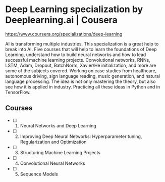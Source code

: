 # Deep Learning specialization by Deeplearning.ai | Cousera

https://www.coursera.org/specializations/deep-learning

AI is transforming multiple industries. This specialization is a great help to break into AI. Five courses that will help to learn the foundations of Deep Learning, understand how to build neural networks and how to lead successful machine learning projects. Convolutional 
networks, RNNs, LSTM, Adam, Dropout, BatchNorm, Xavier/He initialization, and more are some of the subjects covered. 
Working on case studies from healthcare, autonomous driving, sign language reading, music generation, and natural language 
processing. The idea is not only mastering the theory, but also see how it is applied in industry. Practicing all these ideas 
in Python and in TensorFlow.

## Courses
- [ ] 1. Neural Networks and Deep Learning
- [ ] 2. Improving Deep Neural Networks: Hyperparameter tuning, Regularization and Optimization
- [ ] 3. Structuring Machine Learning Projects
- [ ] 4. Convolutional Neural Networks
- [ ] 5. Sequence Models
